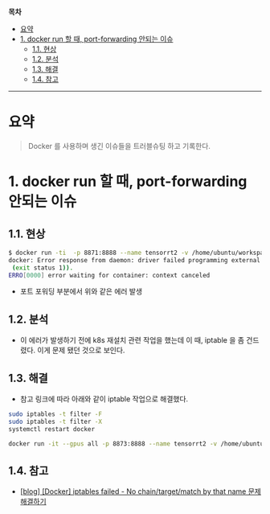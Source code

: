 **목차**

- [요약](#요약)
- [1. docker run 할 때, port-forwarding 안되는 이슈](#1-docker-run-할-때-port-forwarding-안되는-이슈)
  - [1.1. 현상](#11-현상)
  - [1.2. 분석](#12-분석)
  - [1.3. 해결](#13-해결)
  - [1.4. 참고](#14-참고)

---

# 요약

> Docker 를 사용하며 생긴 이슈들을 트러블슈팅 하고 기록한다.

# 1. docker run 할 때, port-forwarding 안되는 이슈

## 1.1. 현상

``` bash
$ docker run -ti  -p 8871:8888 --name tensorrt2 -v /home/ubuntu/workspace/by/:/workspace/ tensorrt bash
docker: Error response from daemon: driver failed programming external connectivity on endpoint tensorrt2 (c48b96b1eb4a28b0e51422e2519fa67982d5a6c718f3d69fe4abf2f835afc3f1):  (iptables failed: iptables --wait -t nat -A DOCKER -p tcp -d 0/0 --dport 8871 -j DNAT --to-destination 172.17.0.2:8888 ! -i docker0: iptables: No chain/target/match by that name.
 (exit status 1)).
ERRO[0000] error waiting for container: context canceled
```

- 포트 포워딩 부분에서 위와 같은 에러 발생

## 1.2. 분석

- 이 에러가 발생하기 전에 k8s 재설치 관련 작업을 했는데 이 때, iptable 을 좀 건드렸다. 이게 문제 됐던 것으로 보인다.

## 1.3. 해결

- 참고 링크에 따라 아래와 같이 iptable 작업으로 해결했다.

``` bash
sudo iptables -t filter -F  
sudo iptables -t filter -X 
systemctl restart docker

docker run -it --gpus all -p 8873:8888 --name tensorrt2 -v /home/ubuntu/workspace/by/:/workspace/ tensorrt bashroot@f754290c883c:/# exit
```

## 1.4. 참고

- [[blog] [Docker] iptables failed - No chain/target/match by that name 문제 해결하기](https://data-newbie.tistory.com/479)